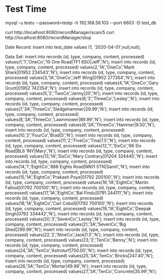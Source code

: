 # Test Time
mysql -u testu --password=testp -h 192.168.56.103 --port 6603 -D test_db

curl http://localhost:8080/recordManager/scan/5
curl http://localhost:8080/recordManager/stop

Date Record:
insert into test_date values (1, '2020-04-01',null,null);

Data Set:
insert into records (id, type, company, content, processed)  values(1,'1','OneCo','10 One Road|TF1 6SO|Jeff','N');
insert into records (id, type, company, content, processed)  values(2,'1A','OneCo','Mark Shark|01952 234543','N');
insert into records (id, type, company, content, processed)  values(3,'1A','OneCo','Jeff Wing|01952 277354','N');
insert into records (id, type, company, content, processed)  values(4,'1A','OneCo','Gary Grunt|01952 742354','N');
insert into records (id, type, company, content, processed)  values(5,'2','TwoCo','Jenny|20','N');
insert into records (id, type, company, content, processed)  values(6,'3','ThreeCo','Lesley','N');
insert into records (id, type, company, content, processed)  values(7,'3A','ThreeCo','Sledgehammer|29.99','N');
insert into records (id, type, company, content, processed)  values(8,'3A','ThreeCo','Lawnmower|89.99','N');
insert into records (id, type, company, content, processed)  values(9,'3A','ThreeCo','Hammer|9.50','N');
insert into records (id, type, company, content, processed)  values(10,'2','FourCo','Brad|5','N');
insert into records (id, type, company, content, processed)  values(11,'2','FiveCo','Tina|7.5','N');
insert into records (id, type, company, content, processed)  values(12,'1','SixCo','66 Six Road|BL6 1NY|Mary','N');
insert into records (id, type, company, content, processed)  values(13,'1A','SixCo','Mary Contrary|01204 324445','N');
insert into records (id, type, company, content, processed)  values(14,'1','EightCo','888 Eights Road|NN11 5TN|Samit','N');
insert into records (id, type, company, content, processed)  values(15,'1A','EightCo','Prakash Poye|01792 200100','N');
insert into records (id, type, company, content, processed)  values(16,'1A','EightCo','Martin Fallout|01792 700100','N');
insert into records (id, type, company, content, processed)  values(17,'1A','EightCo','Bal Findu|0791 244111','N');
insert into records (id, type, company, content, processed)  values(18,'1A','EightCo','Carl Cobol|01792 700100','N');
insert into records (id, type, company, content, processed)  values(19,'1A','EightCo','Deepak Singh|0792 334442','N');
insert into records (id, type, company, content, processed)  values(20,'3','SevenCo','Lesley','N');
insert into records (id, type, company, content, processed)  values(21,'3A','SevenCo','Big Shed|299.99','N');
insert into records (id, type, company, content, processed)  values(22,'2','NineCo','Jack|1.5','N');
insert into records (id, type, company, content, processed)  values(23,'3','TenCo','Benny','N');
insert into records (id, type, company, content, processed)  values(24,'3A','TenCo','Astroturf|750.00','N');
insert into records (id, type, company, content, processed)  values(25,'3A','TenCo','Bricks|247.40','N');
insert into records (id, type, company, content, processed)  values(26,'3A','TenCo','Mortar|49.99','N');
insert into records (id, type, company, content, processed)  values(27,'3A','TenCo','Concrete|35.99','N');